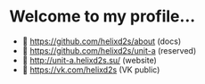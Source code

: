 # Welcome to my profile...

- 👑 https://github.com/helixd2s/about (docs)
- 🥀 https://github.com/helixd2s/unit-a (reserved)
- 🥀 http://unit-a.helixd2s.su/ (website)
- 🥀 https://vk.com/helixd2s (VK public)
